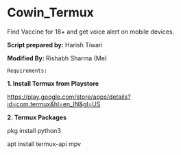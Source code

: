 # Cowin_Termux
Find Vaccine for 18+ and get voice alert on mobile devices.

**Script prepared by:** Harish Tiwari

**Modified By:** Rishabh Sharma (Me)

```Requirements:```

**1. Install Termux from Playstore**

https://play.google.com/store/apps/details?id=com.termux&hl=en_IN&gl=US

**2. Termux Packages**

pkg install python3

apt install termux-api mpv



